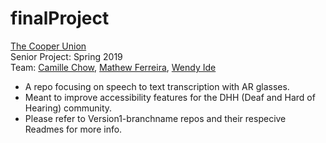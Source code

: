 # finalProject

[The Cooper Union](https://cooper.edu/welcome)   
Senior Project: Spring 2019  
Team: [Camille Chow](https://github.com/ceegeechow), [Mathew Ferreira](https://github.com/matthew-ferreira), [Wendy Ide](https://github.com/wside)  

* A repo focusing on speech to text transcription with AR glasses.  
* Meant to improve accessibility features for the DHH (Deaf and Hard of Hearing) community. 
* Please refer to Version1-branchname repos and their respecive Readmes for more info.  
